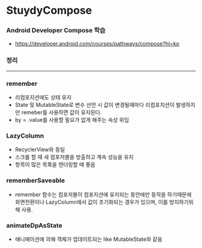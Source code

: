# StuydyCompose
  
### Android Developer Compose 학습
 * https://developer.android.com/courses/pathways/compose?hl=ko
### 정리
***
### **remember** 
  * 리컴포지션에도 상태 유지
  * State 및 MutableState로 변수 선언 시 값이 변경될때마다 리컴포지션이 발생하지만 remeber를 사용하면 값이 유지된다.
  * by = .value를 사용할 필요가 없게 해주는 속성 위임
### **LazyColumn**
  * RecyclerView와 동일<br>
  * 스크롤 할 때 새 컴포저블을 방출하고 계속 성능을 유지
  * 항목이 많은 목록을 렌더링할 때 좋음
### **rememberSaveable**
  * remember 함수는 컴포저블이 컴포지션에 유지되는 동안에만 동작을 하기때문에 화면전환이나 LazyColumn에서 값이 초기화되는 경우가 있으며,
                     이를 방지하기위해 사용.
### **animateDpAsState** 
  * 애니메이션에 의해 객체가 업데이트되는 like MutableState와 같음
